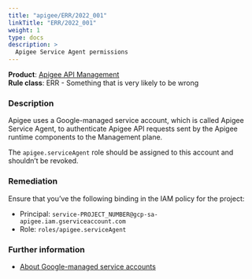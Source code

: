 ```yaml
---
title: "apigee/ERR/2022_001"
linkTitle: "ERR/2022_001"
weight: 1
type: docs
description: >
  Apigee Service Agent permissions
---
```


**Product**: [Apigee API Management](https://cloud.google.com/apigee)\
**Rule class**: ERR - Something that is very likely to be wrong


### Description

Apigee uses a Google-managed service account, which is called Apigee
Service Agent, to authenticate Apigee API requests sent by the Apigee
runtime components to the Management plane.

The `apigee.serviceAgent` role should be assigned to this account and
shouldn’t be revoked.


### Remediation

Ensure that you’ve the following binding in the IAM policy for the project:

- Principal: `service-PROJECT_NUMBER@gcp-sa-apigee.iam.gserviceaccount.com`
- Role: `roles/apigee.serviceAgent`

### Further information

- [About Google-managed service accounts ](https://cloud.google.com/iam/docs/service-agents)

